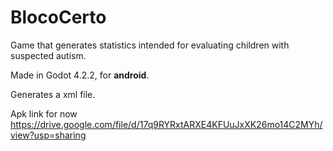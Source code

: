# BlocoCerto
Game that generates statistics intended for evaluating children with suspected autism. 

Made in Godot 4.2.2, for **android**.

Generates a xml file.

Apk link for now https://drive.google.com/file/d/17q9RYRxtARXE4KFUuJxXK26mo14C2MYh/view?usp=sharing
